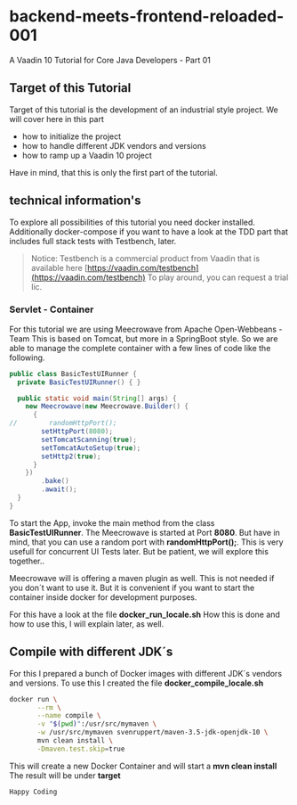 # backend-meets-frontend-reloaded-001
A Vaadin 10 Tutorial for Core Java Developers - Part 01

## Target of this Tutorial
Target of this tutorial is the development of an industrial style project.
We will cover here in this part
* how to initialize the project
* how to handle different JDK vendors and versions
* how to ramp up a Vaadin 10 project

Have in mind, that this is only the first part of the tutorial.

## technical information's
To explore all possibilities of this tutorial you need docker installed.
Additionally docker-compose if you want to have a look at the TDD part
that includes full stack tests with Testbench, later.

>Notice: Testbench is a commercial product from Vaadin 
>that is available here [https://vaadin.com/testbench](https://vaadin.com/testbench)
>To play around, you can request a trial lic.

### Servlet - Container
For this tutorial we are using Meecrowave from Apache Open-Webbeans - Team
This is based on Tomcat, but more in a SpringBoot style.
So we are able to manage the complete container with a few lines of code like the following.

```java
public class BasicTestUIRunner {
  private BasicTestUIRunner() { }

  public static void main(String[] args) {
    new Meecrowave(new Meecrowave.Builder() {
      {
//        randomHttpPort();
        setHttpPort(8080);
        setTomcatScanning(true);
        setTomcatAutoSetup(true);
        setHttp2(true);
      }
    })
        .bake()
        .await();
  }
}
``` 

To start the App, invoke the main method from the class **BasicTestUIRunner**.
The Meecrowave is started at Port **8080**. But have in mind, that you can use a random port 
with **randomHttpPort();**. This is very usefull for concurrent UI Tests later.
But be patient, we will explore this together..  

Meecrowave will is offering a maven plugin as well.
This is not needed if you don´t want to use it. But it is convenient if
you want to start the container inside docker for development purposes.

For this have a look at the file **docker_run_locale.sh** 
How this is done and how to use this, I will explain later, as well.


## Compile with different JDK´s
For this I prepared a bunch of Docker images with different JDK´s vendors and versions.
To use this I created the file **docker_compile_locale.sh**

```bash
docker run \
       --rm \
       --name compile \
       -v "$(pwd)":/usr/src/mymaven \
       -w /usr/src/mymaven svenruppert/maven-3.5-jdk-openjdk-10 \
       mvn clean install \
       -Dmaven.test.skip=true
```

This will create a new Docker Container and will start a **mvn clean install**
The result will be under **target**

```Happy Coding ```